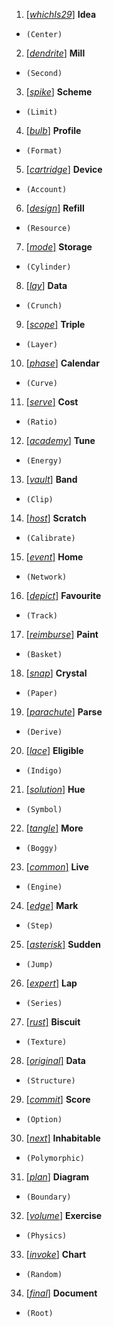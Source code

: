 1. <ins>[_whichIs29_]</ins> __Idea__
+ `(Center)`
2. <ins>[_dendrite_]</ins> __Mill__
+ `(Second)`
3. <ins>[_spike_]</ins> __Scheme__
+ `(Limit)`
4. <ins>[_bulb_]</ins> __Profile__
+ `(Format)`
5. <ins>[_cartridge_]</ins> __Device__
+ `(Account)`
6. <ins>[_design_]</ins> __Refill__
+ `(Resource)`
7. <ins>[_mode_]</ins> __Storage__
+ `(Cylinder)`
8. <ins>[_lay_]</ins> __Data__
+ `(Crunch)`
9. <ins>[_scope_]</ins> __Triple__
+ `(Layer)`
10. <ins>[_phase_]</ins> __Calendar__
+ `(Curve)`
11. <ins>[_serve_]</ins> __Cost__
+ `(Ratio)`
12. <ins>[_academy_]</ins> __Tune__
+ `(Energy)`
13. <ins>[_vault_]</ins> __Band__
+ `(Clip)`
14. <ins>[_host_]</ins> __Scratch__
+ `(Calibrate)`
15. <ins>[_event_]</ins> __Home__
+ `(Network)`
16. <ins>[_depict_]</ins> __Favourite__
+ `(Track)`
17. <ins>[_reimburse_]</ins> __Paint__
+ `(Basket)`
18. <ins>[_snap_]</ins> __Crystal__
+ `(Paper)`
19. <ins>[_parachute_]</ins> __Parse__
+ `(Derive)`
20. <ins>[_lace_]</ins> __Eligible__
+ `(Indigo)`
21. <ins>[_solution_]</ins> __Hue__
+ `(Symbol)`
22. <ins>[_tangle_]</ins> __More__
+ `(Boggy)`
23. <ins>[_common_]</ins> __Live__
+ `(Engine)`
24. <ins>[_edge_]</ins> __Mark__
+ `(Step)`
25. <ins>[_asterisk_]</ins> __Sudden__
+ `(Jump)`
26. <ins>[_expert_]</ins> __Lap__
+ `(Series)`
27. <ins>[_rust_]</ins> __Biscuit__
+ `(Texture)`
28. <ins>[_original_]</ins> __Data__
+ `(Structure)`
29. <ins>[_commit_]</ins> __Score__
+ `(Option)`
30. <ins>[_next_]</ins> __Inhabitable__
+ `(Polymorphic)`
31. <ins>[_plan_]</ins> __Diagram__
+ `(Boundary)`
32. <ins>[_volume_]</ins> __Exercise__
+ `(Physics)`
33. <ins>[_invoke_]</ins> __Chart__
+ `(Random)`
34. <ins>[_final_]</ins> __Document__
+ `(Root)`